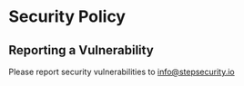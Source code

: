 # Security Policy

## Reporting a Vulnerability

Please report security vulnerabilities to info@stepsecurity.io